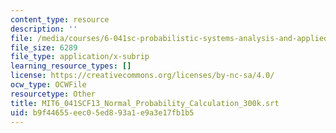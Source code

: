 ```yaml
---
content_type: resource
description: ''
file: /media/courses/6-041sc-probabilistic-systems-analysis-and-applied-probability-fall-2013/b9f44655eec05ed893a1e9a3e17fb1b5_MIT6_041SCF13_Normal_Probability_Calculation_300k.vtt
file_size: 6289
file_type: application/x-subrip
learning_resource_types: []
license: https://creativecommons.org/licenses/by-nc-sa/4.0/
ocw_type: OCWFile
resourcetype: Other
title: MIT6_041SCF13_Normal_Probability_Calculation_300k.srt
uid: b9f44655-eec0-5ed8-93a1-e9a3e17fb1b5
---
```

